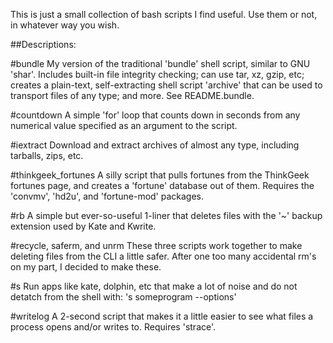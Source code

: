 This is just a small collection of bash scripts I find useful. Use them or not, in whatever way you wish.

##Descriptions: 

#bundle 
My version of the traditional 'bundle' shell script, similar to GNU 'shar'. Includes built-in file integrity checking; can use tar, xz, gzip, etc; creates a plain-text, self-extracting shell script 'archive' that can be used to transport files of any type; and more. See README.bundle.

#countdown
A simple 'for' loop that counts down in seconds from any numerical value specified as an argument to the script.

#iextract
Download and extract archives of almost any type, including tarballs, zips, etc.

#thinkgeek_fortunes
A silly script that pulls fortunes from the ThinkGeek fortunes page, and creates a 'fortune' database out of them. Requires the 'convmv', 'hd2u', and 'fortune-mod' packages. 

#rb
A simple but ever-so-useful 1-liner that deletes files with the '~' backup extension used by Kate and Kwrite.

#recycle, saferm, and unrm
These three scripts work together to make deleting files from the CLI a little safer. After one too many accidental rm's on my part, I decided to make these. 

#s
Run apps like kate, dolphin, etc that make a lot of noise and do not detatch from the shell with: 's someprogram --options'

#writelog
A 2-second script that makes it a little easier to see what files a process opens and/or writes to. Requires 'strace'.
